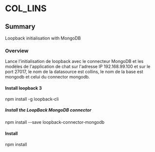 # COL_LINS

## Summary
Loopback initialisation with MongoDB

### Overview
Lance l'initialisation de loopback avec le connecteur MongoDB et les modèles de l'application de chat sur l'adresse IP 192.168.99.100 et sur le port 27017, le nom de la datasource est collins, le nom de la base est mongodb et celui du connector mongodb.

#### Install loopback 3
npm install -g loopback-cli

##### Install the LoopBack MongoDB connector
npm install --save loopback-connector-mongodb
#### Install 
npm install 


